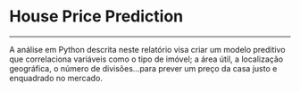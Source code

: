 # House Price Prediction

<hr>

A análise em Python descrita neste relatório visa criar um modelo preditivo que correlaciona variáveis como o tipo de imóvel; a área útil, a localização geográfica, o número de divisões…para prever um preço da casa justo e enquadrado no mercado.
